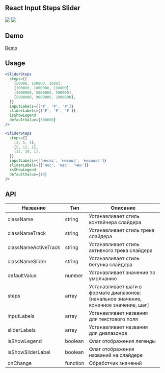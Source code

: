 ## React Input Steps Slider

![](https://i.postimg.cc/GtJkFt1x/2024-03-01-12-08-10.png)
![](https://i.postimg.cc/R0nYfkgV/2024-03-01-12-22-26.png)

## Demo
[Demo](https://viconte.github.io/react-input-steps-slider/)

## Usage

```jsx
<SliderSteps
  steps={[
    [50000, 100000, 1000],
    [100000, 1000000, 100000],
    [1000000, 5000000, 500000],
    [5000000, 9000000, 1000000],
  ]}
  inputLabels={['₽', '₽', '₽']}
  sliderLabels={['₽', '₽', '₽']}
  isShowLegend
  defaultValue={300000}
/>
```

```jsx
<SliderSteps
  steps={[
    [3, 5, 1],
    [5, 12, 1],
    [12, 18, 1],
  ]}
  inputLabels={['месяц', 'месяца', 'месяцев']}
  sliderLabels={['мес', 'мес', 'мес']}
  isShowLegend
  defaultValue={10}
/>
```

## API

| Название             | Тип      | Описание                                                                              |
|----------------------|----------|---------------------------------------------------------------------------------------|
| className            | string   | Устанавливает стиль контейнера слайдера                                               |
| classNameTrack       | string   | Устанавливает стиль трека слайдера                                                    |
| classNameActiveTrack | string   | Устанавливает стиль активного трека слайдера                                          |
| classNameSlider      | string   | Устанавливает стиль бегунка слайдера                                                  |
| defaultValue         | number   | Устанавливает значение по умолчанию                                                   |
| steps                | array    | Устанавливает шаги в формате диапазонов: [начальное значение, конечное значение, шаг] |
| inputLabels          | array    | Устанавливает названия для текстового поля                                            |
| sliderLabels         | array    | Устанавливает названия для диапазонов                                                 |
| isShowLegend         | boolean  | Флаг отображения легенды                                                              |
| isShowSliderLabel    | boolean  | Флаг отображения названий на слайдере                                                 |
| onChange             | function | Обработчик значений                                                                   |


